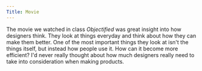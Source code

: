 ```yaml
---
Title: Movie 
---
```

The movie we watched in class *Objectified* was great insight into how designers think. They look at things everyday and think about how they can make them better. One of the most important things they look at isn't the things itself, but instead how people use it. How can it become more efficient?
I'd never really thought about how much designers really need to take into consideration when making products. 

